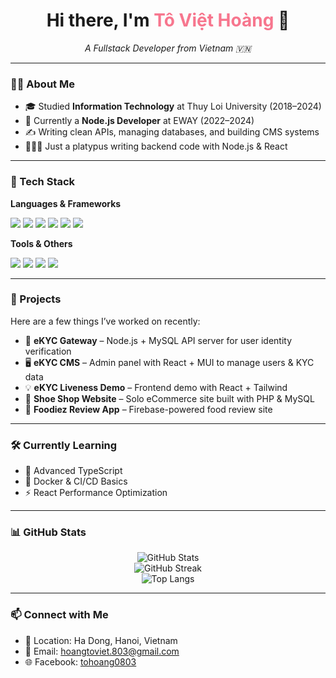 <h1 align="center">Hi there, I'm <span style="color:#F7768E;">Tô Việt Hoàng</span> 👋</h1>
<p align="center">
  <em>A Fullstack Developer from Vietnam 🇻🇳</em>
</p>

---

### 🧑‍💻 About Me
- 🎓 Studied **Information Technology** at Thuy Loi University (2018–2024)
- 🧠 Currently a **Node.js Developer** at EWAY (2022–2024)
- ✍️ Writing clean APIs, managing databases, and building CMS systems
- 🧑🏻‍💻 Just a platypus writing backend code with Node.js & React

---

### 🚀 Tech Stack
**Languages & Frameworks**
<p>
  <img src="https://img.shields.io/badge/node.js-6DA55F?style=for-the-badge&logo=node.js&logoColor=white" />
  <img src="https://img.shields.io/badge/express.js-%23404d59.svg?style=for-the-badge&logo=express&logoColor=%2361DAFB" />
  <img src="https://img.shields.io/badge/react-%2320232a.svg?style=for-the-badge&logo=react&logoColor=%2361DAFB" />
  <img src="https://img.shields.io/badge/Next-black?style=for-the-badge&logo=next.js&logoColor=white" />  
  <img src="https://img.shields.io/badge/typescript-%23007ACC.svg?style=for-the-badge&logo=typescript&logoColor=white" />
  <img src="https://img.shields.io/badge/mysql-4479A1.svg?style=for-the-badge&logo=mysql&logoColor=white" />
</p>

**Tools & Others**
<p>
  <img src="https://img.shields.io/badge/git-%23F05033.svg?style=for-the-badge&logo=git&logoColor=white" />
  <img src="https://img.shields.io/badge/firebase-a08021?style=for-the-badge&logo=firebase&logoColor=ffcd34" />
  <img src="https://img.shields.io/badge/tailwindcss-%2338B2AC.svg?style=for-the-badge&logo=tailwind-css&logoColor=white" />
  <img src="https://img.shields.io/badge/MUI-%230081CB.svg?style=for-the-badge&logo=mui&logoColor=white" />
</p>

---

### 📌 Projects
Here are a few things I’ve worked on recently:

- 🧠 **eKYC Gateway** – Node.js + MySQL API server for user identity verification
- 🖥️ **eKYC CMS** – Admin panel with React + MUI to manage users & KYC data
- 💡 **eKYC Liveness Demo** – Frontend demo with React + Tailwind
- 👟 **Shoe Shop Website** – Solo eCommerce site built with PHP & MySQL
- 🍔 **Foodiez Review App** – Firebase-powered food review site

---

### 🛠 Currently Learning
- 🧠 Advanced TypeScript
- 🐳 Docker & CI/CD Basics
- ⚡ React Performance Optimization

---

### 📊 GitHub Stats
<p align="center">
  <img src="https://github-readme-stats.vercel.app/api?username=gnaoh-dain&show_icons=true&theme=radical" alt="GitHub Stats" /><br/>
  <img src="https://github-readme-streak-stats.herokuapp.com/?user=gnaoh-dain&theme=radical" alt="GitHub Streak" /><br/>
  <img src="https://github-readme-stats.vercel.app/api/top-langs/?username=gnaoh-dain&layout=compact&theme=radical" alt="Top Langs" />
</p>

---

### 📫 Connect with Me
- 📍 Location: Ha Dong, Hanoi, Vietnam <br>
- 📧 Email: hoangtoviet.803@gmail.com <br>
- 🌐 Facebook: <a href="https://fb.com/tohoang0803">tohoang0803</a><br>


